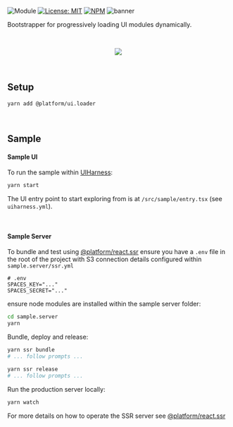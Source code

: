 ![Module](https://img.shields.io/badge/%40platform-ui.loader-%23EA4E7E.svg)
[![License: MIT](https://img.shields.io/badge/license-MIT-blue.svg)](https://opensource.org/licenses/MIT)
[![NPM](https://img.shields.io/npm/v/@platform/ui.loader.svg?colorB=blue&style=flat)](https://www.npmjs.com/package/@platform/ui.loader)
![banner](https://platform.sfo2.digitaloceanspaces.com/repo-banners/ui.loader.png)

Bootstrapper for progressively loading UI modules dynamically.

<p>&nbsp;<p>


<div style="text-align:center"><img src="https://user-images.githubusercontent.com/185555/63910765-29f22000-ca7c-11e9-9d41-ac0ef2741cf1.gif" /></div>


<p>&nbsp;<p>


## Setup

    yarn add @platform/ui.loader


<p>&nbsp;<p>

## Sample

#### Sample UI
To run the sample within [UIHarness](https://uiharness.com): 

```bash
yarn start
```

The UI entry point to start exploring from is at `/src/sample/entry.tsx` (see `uiharness.yml`).

<p>&nbsp;<p>


#### Sample Server

To bundle and test using [@platform/react.ssr](../react.ssr) ensure you have a `.env` file in the root of the project with S3 connection details configured within `sample.server/ssr.yml`


```
# .env
SPACES_KEY="..."
SPACES_SECRET="..."
```

ensure node modules are installed within the sample server folder:

```bash
cd sample.server
yarn
```

Bundle, deploy and release:

```bash
yarn ssr bundle
# ... follow prompts ...

yarn ssr release
# ... follow prompts ...
```

Run the production server locally:

```bash
yarn watch
```

For more details on how to operate the SSR server see [@platform/react.ssr](../react.ssr)

<p>&nbsp;<p>
<p>&nbsp;<p>
